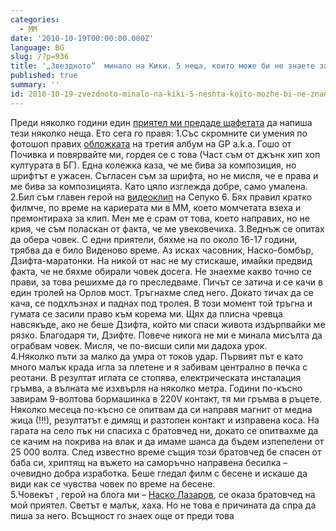 ```yaml
---
categories:
  - MM
date: '2010-10-19T00:00:00.000Z'
language: BG
slug: /?p=936
title: '„Звездното“  минало на Кики. 5 неща, които може би не знаете за мен!'
published: true
summary: ''
id: 2010-10-19-zvezdnoto-minalo-na-kiki-5-neshta-koito-mozhe-bi-ne-znaete-za-men
---
```


Преди няколко години един [приятел ми предаде щафетата](http://geo.blog.bg/lichni-dnevnici/2007/02/19/5-things-you-don-t-know-about-me-blog-tag-game.45259) да напиша тези няколко неща. Ето сега го правя:
1.Със скромните си умения по фотошоп правих [обложката](http://goshootpochivka.files.wordpress.com/2010/09/album-cover.jpg) на третия албум на GP a.k.a. Гошо от Почивка и повярвайте ми, гордея се с това (Част съм от джънк хип хоп културата в БГ). Една колежка каза, че ме бива за композиция, но шрифтът е ужасен. Съгласен съм за шрифта, но не мисля, че е права и ме бива за композицията. Като цяло изглежда добре, само умалена.  
2.Бил съм главен герой на [видеоклип](http://vbox7.com/play:7de7d50e) на Сепуко 6. Бях правил кратко филмче, по време на кариерата ми в ММ, което момчетата взеха и премонтираха за клип. Мен ме е срам от това, което направих, но не крия, че съм поласкан от факта, че ме увековечиха. 3.Веднъж се опитах да обера човек. С едни приятели, бяхме на по около 16-17 години, трябва да е било Виденово време. Аз исках часовник, Наско-бомбър, Дзифта-маратонки. На никой от нас не му стискаше, имайки предвид факта, че не бяхме обирали човек досега. Не знаехме какво точно се прави, за това решихме да го преследваме. Пичът се затича и се качи в един тролей на Орлов мост. Тръгнахме след него. Докато тичах да се кача, се подхлъзнах и паднах под тролея. В този момент той тръгна и гумата се засили право към корема ми. Щях да плисна чревца навсякъде, ако не беше Дзифта, който ми спаси живота издърпвайки ме рязко. Благодаря ти, Дзифте. Повече никога не ми е минала мисълта да ограбвам човек. Мисля, че по-висши сили ми дадоха урок.  
4.Няколко пъти за малко да умра от токов удар. Първият път е като много малък крада игла за плетене и я забивам централно в печка с реотани. В резултат иглата се стопява, електрическата инсталация гръмва, а вълната ме изхвърля на няколко метра. Години по-късно завирам 9-волтова бормашинка в 220V контакт, тя ми гръмва в ръцете. Няколко месеца по-късно се опитвам да си направя магнит от медна жица (!!!), резултатът е димящ и разтопен контакт и изправена коса. На гарата на село пък ни спасиха с братовчед ни, докато се опитвахме да се качим на покрива на влак и да имаме шанса да бъдем изпепелени от 25 000 волта. След известно време същия този братовчед бе спасен от баба си, хриптящ на въжето на саморъчно направена бесилка – очевидно добра изработка. Беше гледал филм с бесене и искаше да види как се чувства човек по време на бесене.  
5.Човекът , герой на блога ми – [Наско Лазаров](http://kiro.bg/pr/%D0%B7%D0%B0%D0%BF%D0%BB%D0%B0%D1%88%D0%B8%D1%85%D0%B0-kirobg-%D1%81%D1%8A%D1%81-%D1%81%D0%B0%D0%BC%D0%BE%D1%80%D0%B0%D0%B7%D0%BF%D1%80%D0%B0%D0%B2%D0%B0-%D0%BF%D0%B8%D1%81%D0%BC%D0%B5%D0%BD%D0%BE.html), се оказа братовчед на мой приятел. Светът е малък, хаха. Но не това е причината да спра да пиша за него. Всъщност го знаех още от преди това
